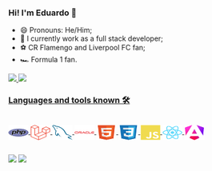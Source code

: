 ### Hi! I'm Eduardo 👋

- 😄 Pronouns: He/Him;
- 🔭 I currently work as a full stack developer;
- ⚽ CR Flamengo and Liverpool FC fan;
- 🏎️ Formula 1 fan.

<div>
  <a href="https://github.com/theyCallMeDudu">
  <img 
      height="180em"
      src="https://github-readme-stats-sigma-five.vercel.app/api?username=theyCallMeDudu&show_icons=true&theme=gotham&include_all_commits=true&count_private=true"
  />
  <img 
      height="180em"
      src="https://github-readme-stats-sigma-five.vercel.app/api/top-langs/?username=theyCallMeDudu&layout=compact&langs_count=8&theme=gotham"/>
</div>

### Languages and tools known 🛠️
<div style="display: inline_block"><br>
  <img align="center" alt="PHP" height="30" width="40" src="https://raw.githubusercontent.com/devicons/devicon/master/icons/php/php-original.svg">
  <img align="center" alt="Laravel Blade" height="30" width="40" src="https://raw.githubusercontent.com/devicons/devicon/master/icons/laravel/laravel-original.svg">
  <img align="center" alt="MySQL" height="30" width="40" src="https://raw.githubusercontent.com/devicons/devicon/master/icons/mysql/mysql-original.svg">
  <img align="center" alt="Oracle" height="30" width="40" src="https://raw.githubusercontent.com/devicons/devicon/master/icons/oracle/oracle-original.svg">
  <img align="center" alt="HTML" height="30" width="40" src="https://raw.githubusercontent.com/devicons/devicon/master/icons/html5/html5-original.svg">
  <img align="center" alt="CSS" height="30" width="40" src="https://raw.githubusercontent.com/devicons/devicon/master/icons/css3/css3-original.svg">
  <img align="center" alt="Javascript" height="30" width="40" src="https://raw.githubusercontent.com/devicons/devicon/master/icons/javascript/javascript-plain.svg">
  <img align="center" alt="React" height="30" width="40" src="https://raw.githubusercontent.com/devicons/devicon/master/icons/react/react-original.svg">
  <img align="center" alt="Angular" height="30" width="40" src="https://raw.githubusercontent.com/devicons/devicon/master/icons/angular/angular-original.svg">
  
</div>
 
 ##
 
<div> 
  <a href="https://www.linkedin.com/in/eduardo-coelho-/" target="_blank"><img src="https://img.shields.io/badge/-LinkedIn-%230077B5?style=for-the-badge&logo=linkedin&logoColor=white" target="_blank"></a>
  <a href = "mailto:eduardo.coelho@edu.unirio.br"><img src="https://img.shields.io/badge/Gmail-D14836?style=for-the-badge&logo=gmail&logoColor=white" target="_blank">   </a>
</div>
